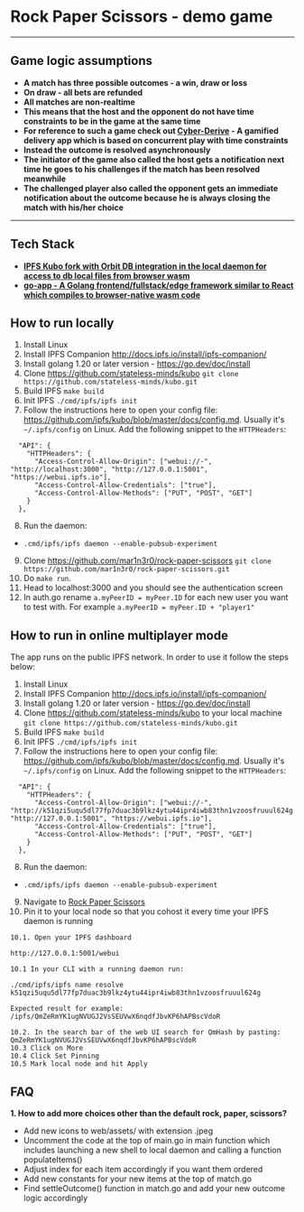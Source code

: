 # Rock Paper Scissors - demo game

---

## Game logic assumptions

- **A match has three possible outcomes - a win, draw or loss**
- **On draw - all bets are refunded**
- **All matches are non-realtime**
- **This means that the host and the opponent do not have time constraints to be in the game at the same time**
- **For reference to such a game check out <a href="https://github.com/stateless-minds/cyber-derive">Cyber-Derive</a> - A gamified delivery app which is based on concurrent play with time constraints**
- **Instead the outcome is resolved asynchronously**
- **The initiator of the game also called the host gets a notification next time he goes to his challenges if the match has been resolved meanwhile**
- **The challenged player also called the opponent gets an immediate notification about the outcome because he is always closing the match with his/her choice**

---

## Tech Stack

- **<a href="https://github.com/stateless-minds/kubo">IPFS Kubo fork with Orbit DB integration in the local daemon for access to db local files from browser wasm</a>**
- **<a href="https://go-app.dev/">go-app - A Golang frontend/fullstack/edge framework similar to React which compiles to browser-native wasm code</a>**

## How to run locally

1. Install Linux
2. Install IPFS Companion http://docs.ipfs.io/install/ipfs-companion/
3. Install golang 1.20 or later version - https://go.dev/doc/install
4.  Clone https://github.com/stateless-minds/kubo
`git clone https://github.com/stateless-minds/kubo.git`
5. Build IPFS
`make build`
6. Init IPFS
`./cmd/ipfs/ipfs init`
7.  Follow the instructions here to open your config file: https://github.com/ipfs/kubo/blob/master/docs/config.md. Usually it's `~/.ipfs/config` on Linux. Add the following snippet to the `HTTPHeaders`:
```
  "API": {
    "HTTPHeaders": {
      "Access-Control-Allow-Origin": ["webui://-", "http://localhost:3000", "http://127.0.0.1:5001", "https://webui.ipfs.io"],
      "Access-Control-Allow-Credentials": ["true"],
      "Access-Control-Allow-Methods": ["PUT", "POST", "GET"]
    }
  },
 ```
8. Run the daemon:
+ `.cmd/ipfs/ipfs daemon --enable-pubsub-experiment`

9.  Clone https://github.com/mar1n3r0/rock-paper-scissors
`git clone https://github.com/mar1n3r0/rock-paper-scissors.git`
10.  Do `make run`.
11. Head to localhost:3000 and you should see the authentication screen
12. In auth.go rename `a.myPeerID = myPeer.ID` for each new user you want to test with. For example `a.myPeerID = myPeer.ID + "player1"`

## How to run in online multiplayer mode

The app runs on the public IPFS network. In order to use it follow the steps below:

1. Install Linux
2. Install IPFS Companion http://docs.ipfs.io/install/ipfs-companion/
3. Install golang 1.20 or later version - https://go.dev/doc/install
4.  Clone https://github.com/stateless-minds/kubo to your local machine
`git clone https://github.com/stateless-minds/kubo.git`
5. Build IPFS
`make build`
6. Init IPFS
`./cmd/ipfs/ipfs init`
7.  Follow the instructions here to open your config file: https://github.com/ipfs/kubo/blob/master/docs/config.md. Usually it's `~/.ipfs/config` on Linux. Add the following snippet to the `HTTPHeaders`:
```
  "API": {
    "HTTPHeaders": {
      "Access-Control-Allow-Origin": ["webui://-", "http://k51qzi5uqu5dl77fp7duac3b9lkz4ytu44ipr4iwb83thn1vzoosfruuul624g.ipns.localhost:8080", "http://127.0.0.1:5001", "https://webui.ipfs.io"],
      "Access-Control-Allow-Credentials": ["true"],
      "Access-Control-Allow-Methods": ["PUT", "POST", "GET"]
    }
  },
 ```
8. Run the daemon:
+ `.cmd/ipfs/ipfs daemon --enable-pubsub-experiment`

9.  Navigate to <a href="https://ipfs.io/ipns/k51qzi5uqu5dl77fp7duac3b9lkz4ytu44ipr4iwb83thn1vzoosfruuul624g">Rock Paper Scissors</a>
10.  Pin it to your local node so that you cohost it every time your IPFS daemon is running
```
10.1. Open your IPFS dashboard

http://127.0.0.1:5001/webui

10.1 In your CLI with a running daemon run:

./cmd/ipfs/ipfs name resolve k51qzi5uqu5dl77fp7duac3b9lkz4ytu44ipr4iwb83thn1vzoosfruuul624g

Expected result for example:
/ipfs/QmZeRmYK1ugNVUGJ2VsSEUVwX6nqdfJbvKP6hAPBscVdoR

10.2. In the search bar of the web UI search for QmHash by pasting: QmZeRmYK1ugNVUGJ2VsSEUVwX6nqdfJbvKP6hAPBscVdoR
10.3 Click on More
10.4 Click Set Pinning
10.5 Mark local node and hit Apply
```

## FAQ

**1. How to add more choices other than the default rock, paper, scissors?**
 - Add new icons to web/assets/ with extension .jpeg
 - Uncomment the code at the top of main.go in main function which includes launching a new shell to local daemon and calling a function populateItems()
 - Adjust index for each item accordingly if you want them ordered
 - Add new constants for your new items at the top of match.go
 - Find settleOutcome() function in match.go and add your new outcome logic accordingly